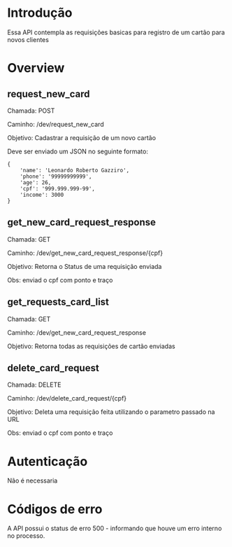 # Introdução
Essa API contempla as requisições basicas para registro de um cartão para novos clientes

# Overview
## request_new_card
Chamada: POST

Caminho: /dev/request_new_card

Objetivo: Cadastrar a requisição de um novo cartão

Deve ser enviado um JSON no seguinte formato:
```
{
    'name': 'Leonardo Roberto Gazziro',
    'phone': '99999999999',
    'age': 26,
    'cpf': '999.999.999-99',
    'income': 3000
}
```

## get_new_card_request_response
Chamada: GET

Caminho: /dev/get_new_card_request_response/{cpf}

Objetivo: Retorna o Status de uma requisição enviada

Obs: enviad o cpf com ponto e traço

## get_requests_card_list
Chamada: GET

Caminho: /dev/get_new_card_request_response

Objetivo: Retorna todas as requisições de cartão enviadas

## delete_card_request
Chamada: DELETE

Caminho: /dev/delete_card_request/{cpf}

Objetivo: Deleta uma requisição feita utilizando o parametro passado na URL

Obs: enviad o cpf com ponto e traço


# Autenticação
Não é necessaria

# Códigos de erro
A API possui o status de erro 500 - informando que houve um erro interno no processo.
